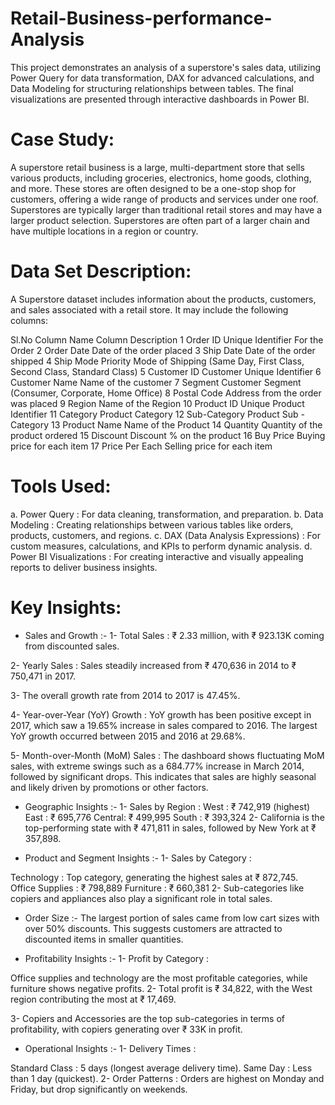 # Retail-Business-performance-Analysis
This project demonstrates an analysis of a superstore's sales data, utilizing Power Query for data transformation, DAX for advanced calculations, and Data Modeling for structuring relationships between tables. The final visualizations are presented through interactive dashboards in Power BI.

# Case Study:
A superstore retail business is a large, multi-department store that sells various products, including groceries, electronics, home goods, clothing, and more. These stores are often designed to be a one-stop shop for customers, offering a wide range of products and services under one roof. Superstores are typically larger than traditional retail stores and may have a larger product selection. Superstores are often part of a larger chain and have multiple locations in a region or country.

# Data Set Description:
A Superstore dataset includes information about the products, customers, and sales associated with a retail store. It may include the following columns:

Sl.No	Column Name	Column Description
1	Order ID	Unique Identifier For the Order
2	Order Date	Date of the order placed
3	Ship Date	Date of the order shipped
4	Ship Mode	Priority Mode of Shipping (Same Day, First Class, Second Class, Standard Class)
5	Customer ID	Customer Unique Identifier
6	Customer Name	Name of the customer
7	Segment	Customer Segment (Consumer, Corporate, Home Office)
8	Postal Code	Address from the order was placed
9	Region	Name of the Region
10	Product ID	Unique Product Identifier
11	Category	Product Category
12	Sub-Category	Product Sub - Category
13	Product Name	Name of the Product
14	Quantity	Quantity of the product ordered
15	Discount	Discount % on the product
16	Buy Price	Buying price for each item
17	Price	Per Each Selling price for each item

# Tools Used:
a. Power Query : For data cleaning, transformation, and preparation.
b. Data Modeling : Creating relationships between various tables like orders, products, customers, and regions.
c. DAX (Data Analysis Expressions) : For custom measures, calculations, and KPIs to perform dynamic analysis.
d. Power BI Visualizations : For creating interactive and visually appealing reports to deliver business insights.

# Key Insights:
* Sales and Growth :-
1- Total Sales : ₹ 2.33 million, with ₹ 923.13K coming from discounted sales.

2- Yearly Sales : Sales steadily increased from ₹ 470,636 in 2014 to ₹ 750,471 in 2017.

3- The overall growth rate from 2014 to 2017 is 47.45%.

4- Year-over-Year (YoY) Growth : YoY growth has been positive except in 2017, which saw a 19.65% increase in sales compared to 2016. The largest YoY growth occurred between 2015 and 2016 at 29.68%.

5- Month-over-Month (MoM) Sales : The dashboard shows fluctuating MoM sales, with extreme swings such as a 684.77% increase in March 2014, followed by significant drops. This indicates that sales are highly seasonal and likely driven by promotions or other factors.

* Geographic Insights :-
1- Sales by Region :
West : ₹ 742,919 (highest)
East : ₹ 695,776
Central: ₹ 499,995
South : ₹ 393,324
2- California is the top-performing state with ₹ 471,811 in sales, followed by New York at ₹ 357,898.
  
* Product and Segment Insights :-
1- Sales by Category :

Technology : Top category, generating the highest sales at ₹ 872,745.
Office Supplies : ₹ 798,889
Furniture : ₹ 660,381
2- Sub-categories like copiers and appliances also play a significant role in total sales.

* Order Size :-
The largest portion of sales came from low cart sizes with over 50% discounts. This suggests customers are attracted to discounted items in smaller quantities.

* Profitability Insights :-
1- Profit by Category :

 Office supplies and technology are the most profitable categories, while furniture shows negative profits.
2- Total profit is ₹ 34,822, with the West region contributing the most at ₹ 17,469.

3- Copiers and Accessories are the top sub-categories in terms of profitability, with copiers generating over ₹ 33K in profit.

* Operational Insights :-
1- Delivery Times :

Standard Class : 5 days (longest average delivery time).
Same Day : Less than 1 day (quickest).
2- Order Patterns : Orders are highest on Monday and Friday, but drop significantly on weekends.
